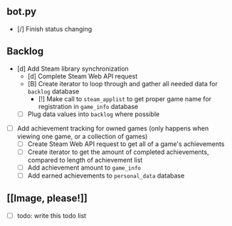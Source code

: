 ## bot.py
- [/] Finish status changing

## Backlog
- [d] Add Steam library synchronization
	- [d] Complete Steam Web API request
	- [B] Create iterator to loop through and gather all needed data for `backlog` database
		- [!] Make call to `steam_applist` to get proper game name for registration in `game_info` database
	- [ ] Plug data values into `backlog` where possible

- [ ] Add achievement tracking for owned games (only happens when viewing one game, or a collection of games)
	- [ ] Create Steam Web API request to get all of a game's achievements
	- [ ] Create iterator to get the amount of completed achievements, compared to length of achievement list
	- [ ] Add achievement amount to `game_info`
	- [ ] Add earned achievements to `personal_data` database

## [[Image, please!]]
- [ ] todo: write this todo list